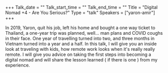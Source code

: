 +++
Talk_date = ""
Talk_start_time = ""
Talk_end_time = ""
Title = "Digital Nomad +4 - Are You Serious?"
Type = "talk"
Speakers = ["yaron-amir"]
+++

In 2019, Yaron, quit his job, left his home and bought a one way ticket to Thailand, a one-year trip was planned, well… man plans and COVID coughs in their face.
One year of travelling turned into two, and three months in Vietnam turned into a year and a half.
In this talk, I will give you an inside look at traveling with kids, how remote work looks when it's really really remote.
I will give you advice on taking the first steps into becoming a digital nomad and will share the lesson learned ( if there is one ) from my experience.
